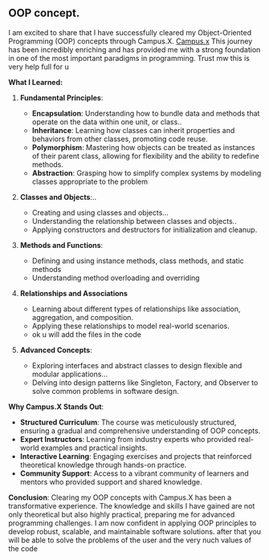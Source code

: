 
<h2>OOP concept.</h2>

I am excited to share that I have successfully cleared my Object-Oriented Programming (OOP) concepts through Campus.X.  <a href="https://learnwith.campusx.in/" target="_blank">Campus.x</a> This journey has been incredibly enriching and has provided me with a strong foundation in one of the most important paradigms in programming.
Trust mw this is very help full for u

**What I Learned:**

1. **Fundamental Principles**:
   - **Encapsulation**: Understanding how to bundle data and methods that operate on the data within one unit, or class..
   - **Inheritance**: Learning how classes can inherit properties and behaviors from other classes, promoting code reuse.
   - **Polymorphism**: Mastering how objects can be treated as instances of their parent class, allowing for flexibility and the ability to redefine methods.
   - **Abstraction**: Grasping how to simplify complex systems by modeling classes appropriate to the problem

2. **Classes and Objects**:..
   - Creating and using classes and objects...
   - Understanding the relationship between classes and objects..
   - Applying constructors and destructors for initialization and cleanup.

3. **Methods and Functions**:
   - Defining and using instance methods, class methods, and static methods
   - Understanding method overloading and overriding

4. **Relationships and Associations**
   - Learning about different types of relationships like association, aggregation, and composition.
   - Applying these relationships to model real-world scenarios.
   - ok u will add the files in the code

5. **Advanced Concepts**:
   - Exploring interfaces and abstract classes to design flexible and modular applications...
   - Delving into design patterns like Singleton, Factory, and Observer to solve common problems in software design.

**Why Campus.X Stands Out**:
- **Structured Curriculum**: The course was meticulously structured, ensuring a gradual and comprehensive understanding of OOP concepts.
- **Expert Instructors**: Learning from industry experts who provided real-world examples and practical insights.
- **Interactive Learning**: Engaging exercises and projects that reinforced theoretical knowledge through hands-on practice.
- **Community Support**: Access to a vibrant community of learners and mentors who provided support and shared knowledge.

**Conclusion**:
Clearing my OOP concepts with Campus.X has been a transformative experience. The knowledge and skills I have gained are not only theoretical but also highly practical, preparing me for advanced programming challenges. I am now confident in applying OOP principles to develop robust, scalable, and maintainable software solutions. after that you will be able to solve the problems of the user and the very nuch values of the code

